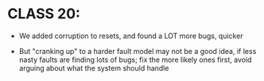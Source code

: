 # CLASS 20:

* We added corruption to resets, and found a LOT more bugs, quicker

* But "cranking up" to a harder fault model may not be a good idea, if less nasty faults are finding lots of bugs; fix the more likely ones first, avoid arguing about what the system should handle

